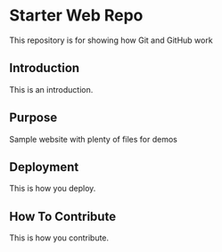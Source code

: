 # Starter Web Repo

This repository is for showing how Git and GitHub work

## Introduction

This is an introduction.

## Purpose

Sample website with plenty of files for demos

## Deployment

This is how you deploy.

## How To Contribute

This is how you contribute.

